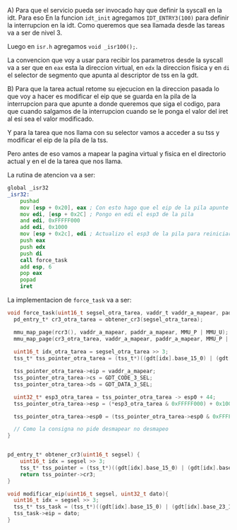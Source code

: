 A) Para que el servicio pueda ser invocado hay que definir la syscall en la idt. Para eso En la funcion `idt_init` agregamos `IDT_ENTRY3(100)` para definir la interrupcion en la idt. Como queremos que sea llamada desde las tareas va a ser de nivel 3. 

Luego en `isr.h` agregamos `void _isr100();`. 

La convencion que voy a usar para recibir los parametros desde la syscall va a ser que en `eax` esta la direccion virtual, en `edx` la direccion fisica y en `di` el selector de segmento que apunta al descriptor de tss en la gdt. 

B) Para que la tarea actual retome su ejecucion en la direccion pasada lo que voy a hacer es modificar el eip que se guarda en la pila de la interrupcion para que apunte a donde queremos que siga el codigo, para que cuando salgamos de la interrupcion cuando se le ponga el valor del iret al esi sea el valor modificado. 

Y para la tarea que nos llama con su selector vamos a acceder a su tss y modificar el eip de la pila de la tss. 

Pero antes de eso vamos a mapear la pagina virtual y fisica en el directorio actual y en el de la tarea que nos llama. 

La rutina de atencion va a ser: 

```asm
global _isr32
_isr32:
    pushad
    mov [esp + 0x20], eax ; Con esto hago que el eip de la pila apunte a la direccion virtual
    mov edi, [esp + 0x2C] ; Pongo en edi el esp3 de la pila
    and edi, 0xFFFFF000
    add edi, 0x1000
    mov [esp + 0x2c], edi ; Actualizo el esp3 de la pila para reiniciarla cuando salgamos de la interrupcion 
    push eax
    push edx
    push di
    call force_task
    add esp, 6
    pop eax
    popad 
    iret
```

La implementacion de `force_task` va a ser: 

```c
void force_task(uint16_t segsel_otra_tarea, vaddr_t vaddr_a_mapear, paddr_t paddr_a_mapear){
  pd_entry_t* cr3_otra_tarea = obtener_cr3(segsel_otra_tarea);

  mmu_map_page(rcr3(), vaddr_a_mapear, paddr_a_mapear, MMU_P | MMU_U);
  mmu_map_page(cr3_otra_tarea, vaddr_a_mapear, paddr_a_mapear, MMU_P | MMU_U);
  
  uint16_t idx_otra_tarea = segsel_otra_tarea >> 3;
  tss_t* tss_pointer_otra_tarea = (tss_t*)((gdt[idx].base_15_0) | (gdt[idx].base_23_16 << 16) | (gdt[idx].base_31_24 << 24));

  tss_pointer_otra_tarea->eip = vaddr_a_mapear;
  tss_pointer_otra_tarea->cs = GDT_CODE_3_SEL;
  tss_pointer_otra_tarea->ds = GDT_DATA_3_SEL;

  uint32_t* esp3_otra_tarea = tss_pointer_otra_tarea -> esp0 + 44;
  tss_pointer_otra_tarea->esp = (*esp3_otra_tarea & 0xFFFFF000) + 0x1000;

  tss_pointer_otra_tarea->esp0 = (tss_pointer_otra_tarea->esp0 & 0xFFFFF000) + 0x1000;

  // Como la consigna no pide desmapear no desmapeo
}


pd_entry_t* obtener_cr3(uint16_t segsel) {
    uint16_t idx = segsel >> 3;
    tss_t* tss_pointer = (tss_t*)((gdt[idx].base_15_0) | (gdt[idx].base_23_16 << 16) | (gdt[idx].base_31_24 << 24));
    return tss_pointer->cr3;
}

void modificar_eip(uint16_t segsel, uint32_t dato){
  uint16_t idx = segsel >> 3;
  tss_t* tss_task = (tss_t*)((gdt[idx].base_15_0) | (gdt[idx].base_23_16 << 16) | (gdt[idx].base_31_24 << 24));
  tss_task->eip = dato;
}
```
